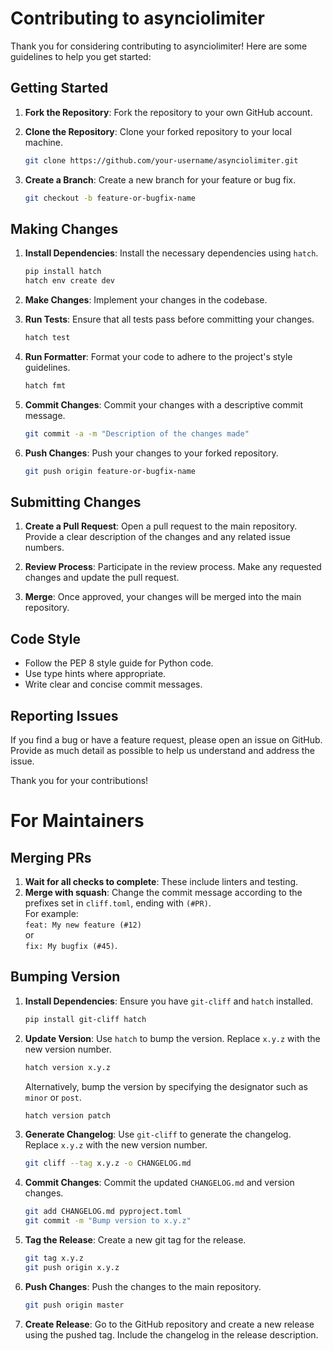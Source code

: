 # Contributing to asynciolimiter

Thank you for considering contributing to asynciolimiter! Here are some guidelines to help you get started:

## Getting Started

1. **Fork the Repository**: Fork the repository to your own GitHub account.

2. **Clone the Repository**: Clone your forked repository to your local machine.
   ```sh
   git clone https://github.com/your-username/asynciolimiter.git
   ```

3. **Create a Branch**: Create a new branch for your feature or bug fix.
   ```sh
   git checkout -b feature-or-bugfix-name
   ```

## Making Changes

1. **Install Dependencies**: Install the necessary dependencies using `hatch`.
   ```sh
   pip install hatch
   hatch env create dev
   ```

2. **Make Changes**: Implement your changes in the codebase.

3. **Run Tests**: Ensure that all tests pass before committing your changes.
   ```sh
   hatch test
   ```

4. **Run Formatter**: Format your code to adhere to the project's style guidelines.
   ```sh
   hatch fmt
   ```

5. **Commit Changes**: Commit your changes with a descriptive commit message.
   ```sh
   git commit -a -m "Description of the changes made"
   ```

6. **Push Changes**: Push your changes to your forked repository.
   ```sh
   git push origin feature-or-bugfix-name
   ```

## Submitting Changes

1. **Create a Pull Request**: Open a pull request to the main repository. Provide a clear description of the changes and any related issue numbers.

2. **Review Process**: Participate in the review process. Make any requested changes and update the pull request.

3. **Merge**: Once approved, your changes will be merged into the main repository.

## Code Style

- Follow the PEP 8 style guide for Python code.
- Use type hints where appropriate.
- Write clear and concise commit messages.

## Reporting Issues

If you find a bug or have a feature request, please open an issue on GitHub. Provide as much detail as possible to help us understand and address the issue.

Thank you for your contributions!

# For Maintainers

## Merging PRs

1. **Wait for all checks to complete**: These include linters and testing.
2. **Merge with squash**: Change the commit message according to the prefixes set in `cliff.toml`, ending with `(#PR)`.  
    For example:  
   `feat: My new feature (#12)`  
   or  
   `fix: My bugfix (#45)`.

## Bumping Version

1. **Install Dependencies**: Ensure you have `git-cliff` and `hatch` installed.
   ```sh
   pip install git-cliff hatch
   ```

2. **Update Version**: Use `hatch` to bump the version. Replace `x.y.z` with the new version number.
   ```sh
   hatch version x.y.z
   ```
   Alternatively, bump the version by specifying the designator such as `minor` or `post`.
   ```sh
   hatch version patch
   ```

3. **Generate Changelog**: Use `git-cliff` to generate the changelog. Replace `x.y.z` with the new version number.
   ```sh
   git cliff --tag x.y.z -o CHANGELOG.md
   ```

4. **Commit Changes**: Commit the updated `CHANGELOG.md` and version changes.
   ```sh
   git add CHANGELOG.md pyproject.toml
   git commit -m "Bump version to x.y.z"
   ```

5. **Tag the Release**: Create a new git tag for the release.
   ```sh
   git tag x.y.z
   git push origin x.y.z
   ```

6. **Push Changes**: Push the changes to the main repository.
   ```sh
   git push origin master
   ```

7. **Create Release**: Go to the GitHub repository and create a new release using the pushed tag. Include the changelog in the release description.

